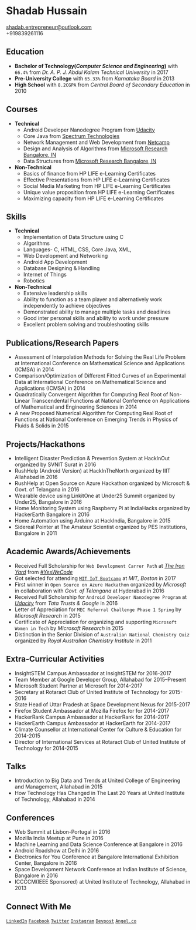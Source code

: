# Shadab Hussain
shadab.entrepreneur@outlook.com<br>
+919839261116


## Education
- **Bachelor of Technology(*Computer Science and Engineering*)** with `66.4%` from *Dr. A. P. J. Abdul Kalam Technical University* in 2017
- **Pre-University College** with `65.33%` from *Karnataka Board* in 2013
- **High School** with `8.2CGPA` from *Central Board of Secondary Education* in 2010


## Courses
- **Technical**
    - Android Developer Nanodegree Program from [Udacity](https://profiles.udacity.com/p/5839348586)
    - Core Java from [Spectrum Technologies](http://www.spectrumalld.com)
    - Network Management and Web Development from [Netcamp](http://www.netcamp.in)
    - Design and Analysis of Algorithms from [Microsoft Research Bangalore, IN](www.mecr.org)
    - Data Structures from [Microsoft Research Bangalore, IN](www.mecr.org)
- **Non-Technical**
    - Basics of finance from HP LIFE e-Learning Certificates
    - Effective Presentations from  HP LIFE e-Learning Certificates
    - Social Media Marketing from HP LIFE e-Learning Certificates
    - Unique value proposition from HP LIFE e-Learning Certificates
    - Maximizing capacity from HP LIFE e-Learning Certificates


## Skills
- **Technical**
    - Implementation of Data Structure using C
    - Algorithms
    - Languages- C, HTML, CSS, Core Java, XML,
    - Web Development and Networking
    - Android App Development
    - Database Designing & Handling
    - Internet of Things
    - Robotics
- **Non-Technical**
    - Extensive leadership skills
    - Ability to function as a team player and alternatively work independently to achieve objectives
    - Demonstrated ability to manage multiple tasks and deadlines
    - Good inter personal skills and ability to work under pressure
    - Excellent problem solving and troubleshooting skills


## Publications/Research Papers
- Assessment of Interpolation Methods for Solving the Real Life Problem at International Conference on Mathematical Science and Applications (ICMSA) in 2014
- Comparison/Optimization of Different Fitted Curves of an Experimental Data at International Conference on Mathematical Science and Applications (ICMSA) in 2014
- Quadratically Convergent Algorithm for Computing Real Root of Non-Linear
Transcendental Functions at National Conference on Applications of Mathematical and Engineering Sciences in 2014
- A new Proposed Numerical Algorithm for Computing Real Root of Functions at National Conference on Emerging Trends in Physics of Fluids & Solids in 2015


## Projects/Hackathons
- Intelligent Disaster Prediction & Prevention System at HackInOut organized by SVNIT Surat in 2016
- RushHelp (Android Version) at HackInTheNorth organized by IIIT Allahabad in 2016
- RushHelp at Open Source on Azure Hackathon organized by Microsoft & Govt. of Telangana in 2016
- Wearable device using LinkitOne at Under25 Summit organized by Under25, Bangalore in 2016
- Home Monitoring System using Raspberry Pi at IndiaHacks organized by HackerEarth Bangalore in 2016
- Home Automation using Arduino at HackIndia, Bangalore in 2015
- Sidereal Pointer at The Amateur Scientist organized by PES Institutions, Bangalore in 2011


## Academic Awards/Achievements
- Received Full Scholarship for `Web Development Carrer Path` at [*The Iron Yard*](https://www.theironyard.com) from [*#YesWeCode*](www.yeswecodefund.com)
- Got selected for attending [`MIT IoT Bootcamp`](http://bootcamp.mit.edu/iot/) at *MIT, Boston* in 2017
- First winner in `Open Source on Azure Hackathon` organized by *Microsoft* in collaboration with *Govt. of Telangana* at Hyderabad in 2016
- Received Full Scholarship for `Android Developer Nanodegree Program` at [*Udacity*](https://www.udacity.com) from *Tata Trusts & Google* in 2016
- Letter of Appreciation for `MEC Referral Challenge Phase 1 Spring` by *Microsoft Research* in 2015
- Certificate of Appreciation for organizing and supporting `Microsoft Women in Tech` by *Microsoft Research* in 2015
- Distinction in the Senior Division of `Australian National Chemistry Quiz` organized by *Royal Australian Chemistry Institute* in 2011


## Extra-Curricular Activities
- InsightSTEM Campus Ambassador at InsightSTEM for 2016-2017
- Team Member at Google Developer Group, Allahabad for 2015–Present
- Microsoft Student Partner at Microsoft for 2014-2017
- Secretary at Rotaract Club of United Institute of Technology for 2015-2016
- State Head of Uttar Pradesh at Space Development Nexus for 2015-2017
- Firefox Student Ambassador at Mozilla Firefox for  for 2014-2017
- HackerRank Campus Ambassador at HackerRank for 2014-2017
- HackerEarth Campus Ambassador at HackerEarth for 2014-2017
- Climate Counsellor at International Center for Culture & Education for 2014-2015
- Director of International Services at Rotaract Club of United Institute of Technology for 2014-2015


## Talks
- Introduction to Big Data and Trends at United College of Engineering and Management, Allahabad in 2015
- How Technology Has Changed in The Last 20 Years at United Institute of Technology, Allahabad in 2014


## Conferences
- Web Summit at Lisbon-Portugal in 2016
- Mozilla India Meetup at Pune in 2016
- Machine Learning and Data Science Conference at Bangalore in 2016
- Android Roadshow at Delhi in 2016
- Electronics for You Conference at Bangalore International Exhibition Center, Bangalore in 2016
- Space Development Network Conference at Indian Institute of Science, Bangalore in 2016
- ICCCCM(IEEE Sponsored) at United Institute of Technology, Allahabad in 2013


## Connect With Me
[`LinkedIn`](https://www.linkedin.com/in/shadabhussain96)
[`Facebook`](https://www.facebook.com/shadab.786.hussain)
[`Twitter`](https://twitter.com/shadabhusain786)
[`Instagram`](https://www.instagram.com/ping.shadab)
[`Devpost`](https://devpost.com/shadabhussain)
[`Angel.co`](https://angel.co/shadab-hussain-2) 
